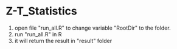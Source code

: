 # Z-T_Statistics

1. open file "run_all.R" to change variable "RootDir" to the folder.
2. run "run_all.R" in R
3. it will return the result in "result" folder